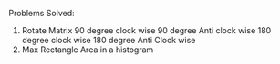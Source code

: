 Problems Solved:
1. Rotate Matrix
    90 degree clock wise
    90 degree Anti clock wise
    180 degree clock wise
    180 degree Anti Clock wise
2. Max Rectangle Area in a histogram